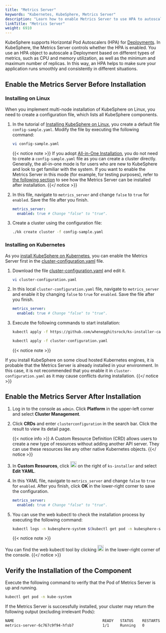 ```yaml
---
title: "Metrics Server"
keywords: "Kubernetes, KubeSphere, Metrics Server"
description: "Learn how to enable Metrics Server to use HPA to autoscale a Deployment."
linkTitle: "Metrics Server"
weight: 6910
---
```


KubeSphere supports Horizontal Pod Autoscalers (HPA) for [Deployments](../../project-user-guide/application-workloads/deployments/). In KubeSphere, the Metrics Server controls whether the HPA is enabled. You use an HPA object to autoscale a Deployment based on different types of metrics, such as CPU and memory utilization, as well as the minimum and maximum number of replicas. In this way, an HPA helps to make sure your application runs smoothly and consistently in different situations.

## Enable the Metrics Server Before Installation

### Installing on Linux

When you implement multi-node installation of KubeSphere on Linux, you need to create a configuration file, which lists all KubeSphere components.

1. In the tutorial of [Installing KubeSphere on Linux](../../installing-on-linux/introduction/multioverview/), you create a default file `config-sample.yaml`. Modify the file by executing the following command:

   ```bash
   vi config-sample.yaml
   ```

   {{< notice note >}}
   If you adopt [All-in-One Installation](../../quick-start/all-in-one-on-linux/), you do not need to create a `config-sample.yaml` file as you can create a cluster directly. Generally, the all-in-one mode is for users who are new to KubeSphere and look to get familiar with the system. If you want to enable the Metrics Server in this mode (for example, for testing purposes), refer to [the following section](#enable-devops-after-installation) to see how the Metrics Server can be installed after installation.
   {{</ notice >}}

2. In this file, navigate to `metrics_server` and change `false` to `true` for `enabled`. Save the file after you finish.

   ```yaml
   metrics_server:
     enabled: true # Change "false" to "true".
   ```

3. Create a cluster using the configuration file:

   ```bash
   ./kk create cluster -f config-sample.yaml
   ```

### Installing on Kubernetes

As you [install KubeSphere on Kubernetes](../../installing-on-kubernetes/introduction/overview/), you can enable the Metrics Server first in the [cluster-configuration.yaml](https://github.com/whenegghitsrock/ks-installer-carryon/releases/download/v3.3.2/cluster-configuration.yaml) file.

1. Download the file [cluster-configuration.yaml](https://github.com/whenegghitsrock/ks-installer-carryon/releases/download/v3.3.2/cluster-configuration.yaml) and edit it.

    ```bash
    vi cluster-configuration.yaml
    ```

2. In this local `cluster-configuration.yaml` file, navigate to `metrics_server` and enable it by changing `false` to `true` for `enabled`. Save the file after you finish.

    ```yaml
    metrics_server:
      enabled: true # Change "false" to "true".
    ```

3. Execute the following commands to start installation:

    ```bash
    kubectl apply -f https://github.com/whenegghitsrock/ks-installer-carryon/releases/download/v3.3.2/kubesphere-installer.yaml
    
    kubectl apply -f cluster-configuration.yaml
    ```
    
    {{< notice note >}}

If you install KubeSphere on some cloud hosted Kubernetes engines, it is probable that the Metrics Server is already installed in your environment. In this case, it is not recommended that you enable it in `cluster-configuration.yaml` as it may cause conflicts during installation.
    {{</ notice >}} 

## Enable the Metrics Server After Installation

1. Log in to the console as `admin`. Click **Platform** in the upper-left corner and select **Cluster Management**.
   
2. Click **CRDs** and enter `clusterconfiguration` in the search bar. Click the result to view its detail page.

    {{< notice info >}}
A Custom Resource Definition (CRD) allows users to create a new type of resources without adding another API server. They can use these resources like any other native Kubernetes objects.
    {{</ notice >}}

3. In **Custom Resources**, click <img src="/images/docs/v3.x/enable-pluggable-components/metrics-server/three-dots.png" height="20px"> on the right of `ks-installer` and select **Edit YAML**.

4. In this YAML file, navigate to `metrics_server` and change `false` to `true` for `enabled`. After you finish, click **OK** in the lower-right corner to save the configuration.

    ```yaml
    metrics_server:
      enabled: true # Change "false" to "true".
    ```

5. You can use the web kubectl to check the installation process by executing the following command:

    ```bash
    kubectl logs -n kubesphere-system $(kubectl get pod -n kubesphere-system -l 'app in (ks-install, ks-installer)' -o jsonpath='{.items[0].metadata.name}') -f
    ```

    {{< notice note >}}

You can find the web kubectl tool by clicking <img src="/images/docs/v3.x/enable-pluggable-components/metrics-server/hammer.png" height="20px"> in the lower-right corner of the console.
    {{</ notice >}}

## Verify the Installation of the Component

Execute the following command to verify that the Pod of Metrics Server is up and running.

```bash
kubectl get pod -n kube-system
```

If the Metrics Server is successfully installed, your cluster may return the following output (excluding irrelevant Pods):

```bash
NAME                                        READY   STATUS    RESTARTS   AGE
metrics-server-6c767c9f94-hfsb7             1/1     Running   0          9m38s
```